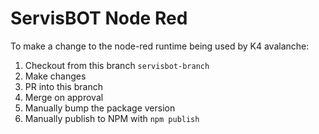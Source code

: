 # ServisBOT Node Red

To make a change to the node-red runtime being used by K4 avalanche:
1. Checkout from this branch `servisbot-branch`
2. Make changes
3. PR into this branch
4. Merge on approval
5. Manually bump the package version
6. Manually publish to NPM with `npm publish`